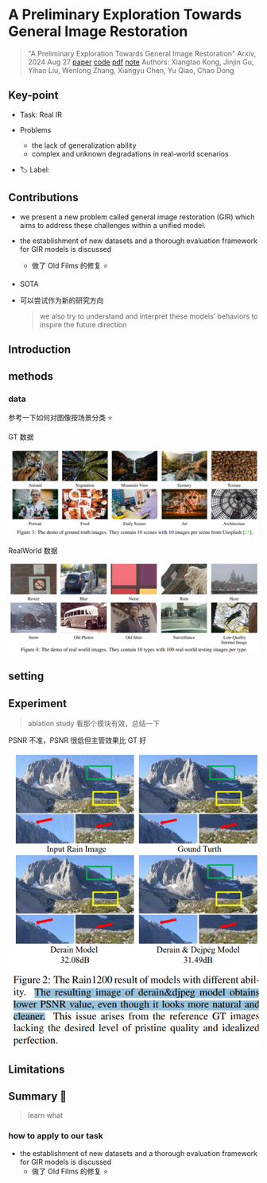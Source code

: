 # A Preliminary Exploration Towards General Image Restoration

> "A Preliminary Exploration Towards General Image Restoration" Arxiv, 2024 Aug 27
> [paper](http://arxiv.org/abs/2408.15143v2) [code]() [pdf](./2024_08_Arxiv_A-Preliminary-Exploration-Towards-General-Image-Restoration.pdf) [note](./2024_08_Arxiv_A-Preliminary-Exploration-Towards-General-Image-Restoration_Note.md)
> Authors: Xiangtao Kong, Jinjin Gu, Yihao Liu, Wenlong Zhang, Xiangyu Chen, Yu Qiao, Chao Dong

## Key-point

- Task: Real IR
- Problems
  -  the lack of generalization ability
  - complex and unknown degradations in real-world scenarios

- :label: Label:

## Contributions

- we present a new problem called general image restoration (GIR) which aims to address these challenges within a unified model.

- the establishment of new datasets and a thorough evaluation framework for GIR models is discussed

  - 做了 Old Films 的修复 :star:

- SOTA

- 可以尝试作为新的研究方向

  > we also try to understand and interpret these models’ behaviors to inspire the future direction



## Introduction

## methods

### data

参考一下如何对图像按场景分类 :star:

GT 数据

![fig3](docs/2024_08_Arxiv_A-Preliminary-Exploration-Towards-General-Image-Restoration_Note/fig3.png)

RealWorld 数据

![fig4](docs/2024_08_Arxiv_A-Preliminary-Exploration-Towards-General-Image-Restoration_Note/fig4.png)







## setting

## Experiment

> ablation study 看那个模块有效，总结一下

PSNR 不准，PSNR 很低但主管效果比 GT 好

![fig2](docs/2024_08_Arxiv_A-Preliminary-Exploration-Towards-General-Image-Restoration_Note/fig2.png)



## Limitations

## Summary :star2:

> learn what

### how to apply to our task

- the establishment of new datasets and a thorough evaluation framework for GIR models is discussed
  - 做了 Old Films 的修复 :star:
